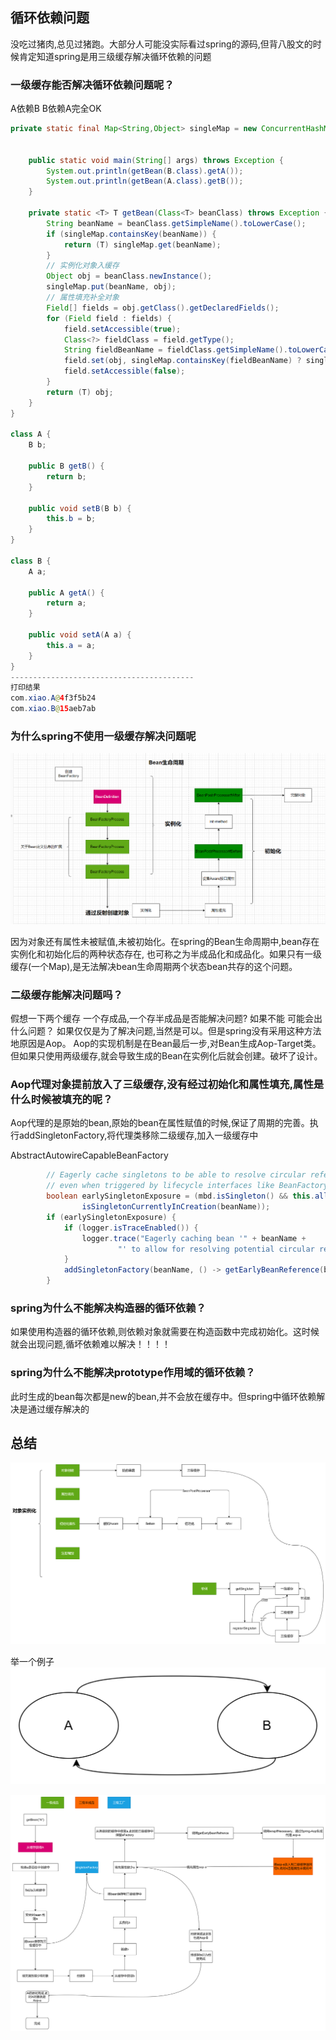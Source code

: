 ## 循环依赖问题

没吃过猪肉,总见过猪跑。大部分人可能没实际看过spring的源码,但背八股文的时候肯定知道spring是用三级缓存解决循环依赖的问题

### 一级缓存能否解决循环依赖问题呢？
A依赖B B依赖A完全OK
```java
private static final Map<String,Object> singleMap = new ConcurrentHashMap<>();


    public static void main(String[] args) throws Exception {
        System.out.println(getBean(B.class).getA());
        System.out.println(getBean(A.class).getB());
    }

    private static <T> T getBean(Class<T> beanClass) throws Exception {
        String beanName = beanClass.getSimpleName().toLowerCase();
        if (singleMap.containsKey(beanName)) {
            return (T) singleMap.get(beanName);
        }
        // 实例化对象入缓存
        Object obj = beanClass.newInstance();
        singleMap.put(beanName, obj);
        // 属性填充补全对象
        Field[] fields = obj.getClass().getDeclaredFields();
        for (Field field : fields) {
            field.setAccessible(true);
            Class<?> fieldClass = field.getType();
            String fieldBeanName = fieldClass.getSimpleName().toLowerCase();
            field.set(obj, singleMap.containsKey(fieldBeanName) ? singleMap.get(fieldBeanName) : getBean(fieldClass));
            field.setAccessible(false);
        }
        return (T) obj;
    }
}

class A {
    B b;

    public B getB() {
        return b;
    }

    public void setB(B b) {
        this.b = b;
    }
}

class B {
    A a;

    public A getA() {
        return a;
    }

    public void setA(A a) {
        this.a = a;
    }
}
-----------------------------------------
打印结果 
com.xiao.A@4f3f5b24
com.xiao.B@15aeb7ab
```
### 为什么spring不使用一级缓存解决问题呢
![img.png](_assets/beanRecyle.png)

因为对象还有属性未被赋值,未被初始化。在spring的Bean生命周期中,bean存在实例化和初始化后的两种状态存在,
也可称之为半成品化和成品化。如果只有一级缓存(一个Map),是无法解决bean生命周期两个状态bean共存的这个问题。

### 二级缓存能解决问题吗？
假想一下两个缓存 一个存成品,一个存半成品是否能解决问题? 如果不能 可能会出什么问题？
如果仅仅是为了解决问题,当然是可以。但是spring没有采用这种方法地原因是Aop。
Aop的实现机制是在Bean最后一步,对Bean生成Aop-Target类。但如果只使用两级缓存,就会导致生成的Bean在实例化后就会创建。破坏了设计。

### Aop代理对象提前放入了三级缓存,没有经过初始化和属性填充,属性是什么时候被填充的呢？

Aop代理的是原始的bean,原始的bean在属性赋值的时候,保证了周期的完善。执行addSingletonFactory,将代理类移除二级缓存,加入一级缓存中

AbstractAutowireCapableBeanFactory
```java
		// Eagerly cache singletons to be able to resolve circular references
		// even when triggered by lifecycle interfaces like BeanFactoryAware.
		boolean earlySingletonExposure = (mbd.isSingleton() && this.allowCircularReferences &&
				isSingletonCurrentlyInCreation(beanName));
		if (earlySingletonExposure) {
			if (logger.isTraceEnabled()) {
				logger.trace("Eagerly caching bean '" + beanName +
						"' to allow for resolving potential circular references");
			}
			addSingletonFactory(beanName, () -> getEarlyBeanReference(beanName, mbd, bean));
		}
```

### spring为什么不能解决构造器的循环依赖？
如果使用构造器的循环依赖,则依赖对象就需要在构造函数中完成初始化。这时候就会出现问题,循坏依赖难以解决！！！！

### spring为什么不能解决prototype作用域的循环依赖？
此时生成的bean每次都是new的bean,并不会放在缓存中。但spring中循环依赖解决是通过缓存解决的

## 总结
![img.png](_assets/Totalcycle.png)

举一个例子
![img.png](_assets/example.png)

![img.png](_assets/exampleDetail.png)



